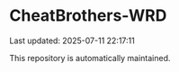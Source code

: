 # CheatBrothers-WRD

Last updated: 2025-07-11 22:17:11

This repository is automatically maintained.
